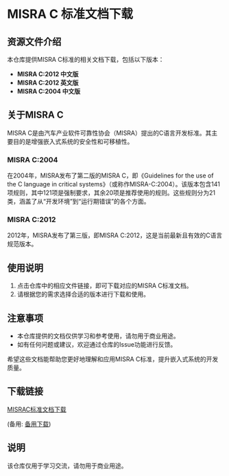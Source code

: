 # MISRA C 标准文档下载

## 资源文件介绍

本仓库提供MISRA C标准的相关文档下载，包括以下版本：

- **MISRA C:2012 中文版**
- **MISRA C:2012 英文版**
- **MISRA C:2004 中文版**

## 关于MISRA C

MISRA C是由汽车产业软件可靠性协会（MISRA）提出的C语言开发标准。其主要目的是增强嵌入式系统的安全性和可移植性。

### MISRA C:2004

在2004年，MISRA发布了第二版的MISRA C，即《Guidelines for the use of the C language in critical systems》（或称作MISRA-C:2004）。该版本包含141项规则，其中121项是强制要求，其余20项是推荐使用的规则。这些规则分为21类，涵盖了从“开发环境”到“运行期错误”的各个方面。

### MISRA C:2012

2012年，MISRA发布了第三版，即MISRA C:2012，这是当前最新且有效的C语言规范版本。

## 使用说明

1. 点击仓库中的相应文件链接，即可下载对应的MISRA C标准文档。
2. 请根据您的需求选择合适的版本进行下载和使用。

## 注意事项

- 本仓库提供的文档仅供学习和参考使用，请勿用于商业用途。
- 如有任何问题或建议，欢迎通过仓库的Issue功能进行反馈。

希望这些文档能帮助您更好地理解和应用MISRA C标准，提升嵌入式系统的开发质量。

## 下载链接
[MISRAC标准文档下载](https://pan.quark.cn/s/048737574037) 

(备用: [备用下载](https://pan.baidu.com/s/10W182kxwrJpM_22XSaMJMQ?pwd=1234))

## 说明

该仓库仅用于学习交流，请勿用于商业用途。
